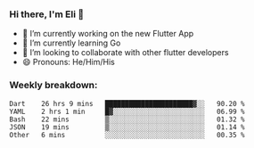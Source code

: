 ### Hi there, I'm Eli 👋
- 🔭 I’m currently working on the new Flutter App
- 🌱 I’m currently learning Go
- 🦄 I’m looking to collaborate with other flutter developers
- 😄 Pronouns: He/Him/His

### Weekly breakdown:
<!--START_SECTION:waka-->

```text
Dart    26 hrs 9 mins   ██████████████████████▓░░   90.20 %
YAML    2 hrs 1 min     █▓░░░░░░░░░░░░░░░░░░░░░░░   06.99 %
Bash    22 mins         ▒░░░░░░░░░░░░░░░░░░░░░░░░   01.32 %
JSON    19 mins         ▒░░░░░░░░░░░░░░░░░░░░░░░░   01.14 %
Other   6 mins          ░░░░░░░░░░░░░░░░░░░░░░░░░   00.35 %
```

<!--END_SECTION:waka-->
